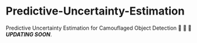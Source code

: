 # Predictive-Uncertainty-Estimation
Predictive Uncertainty Estimation for Camouflaged Object Detection
:running: :running: :running: ***UPDATING SOON***.
